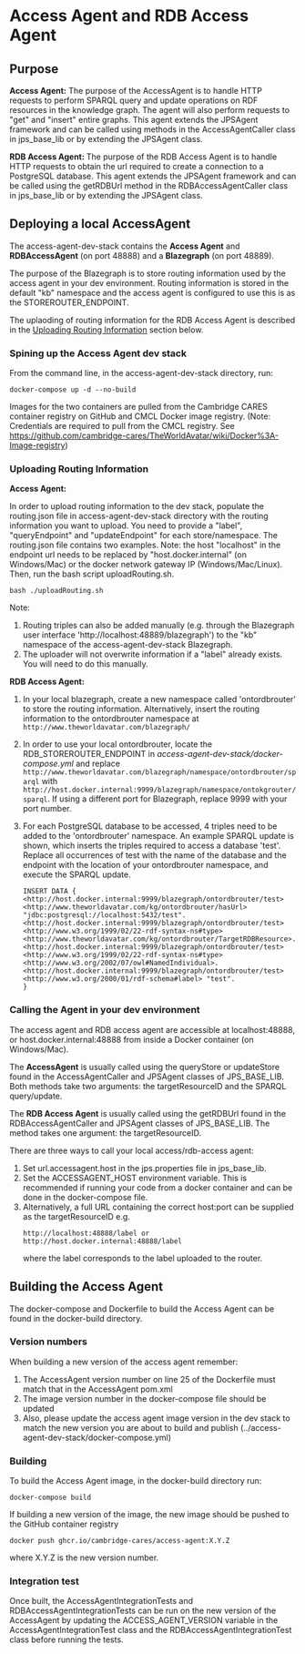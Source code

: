 # Access Agent and RDB Access Agent

## Purpose

<b>Access Agent:</B> The purpose of the AccessAgent is to handle HTTP requests to perform SPARQL query and update operations on RDF resources in the knowledge graph. 
The agent will also perform requests to "get" and "insert" entire graphs. This agent extends the JPSAgent framework and can be called using methods in the AccessAgentCaller class in jps_base_lib or by extending the JPSAgent class.

<b> RDB Access Agent: </b>The  purpose of the RDB Access Agent is to handle HTTP requests to obtain the url required to create a connection to a PostgreSQL database. This agent extends the JPSAgent framework 
and can be called using the getRDBUrl method in the RDBAccessAgentCaller class in jps_base_lib or by extending the JPSAgent class. 


<!------------------------------------------------------------->
<!-- ACCESS AGENT DEV STACK ----------------------------------->
<!------------------------------------------------------------->
## Deploying a local AccessAgent

The access-agent-dev-stack contains the <b>Access Agent</b> and <b>RDBAccessAgent</b> (on port 48888) and a <b>Blazegraph</b> (on port 48889). 

The purpose of the Blazegraph is to store routing information used by the access agent in your dev environment. 
Routing information is stored in the default "kb" namespace and the access agent is configured to use this is as the STOREROUTER_ENDPOINT.

The uplaoding of routing information for the RDB Access Agent is described in the [Uploading Routing Information](#Uploading-routing-information) section below.
### Spining up the Access Agent dev stack

From the command line, in the access-agent-dev-stack directory, run:
```
docker-compose up -d --no-build
```
Images for the two containers are pulled from the Cambridge CARES container registry on GitHub and CMCL Docker image registry. (Note: Credentials are required to pull from the CMCL registry. See https://github.com/cambridge-cares/TheWorldAvatar/wiki/Docker%3A-Image-registry)

### Uploading Routing Information

<b> Access Agent: </b> 

In order to upload routing information to the dev stack, populate the routing.json file in access-agent-dev-stack directory with the routing information you want to upload.
You need to provide a "label", "queryEndpoint" and "updateEndpoint" for each store/namespace. The routing.json file contains two examples. Note: the host "localhost" in the endpoint url needs to be replaced by "host.docker.internal" (on Windows/Mac) or the docker network gateway IP (Windows/Mac/Linux).
Then, run the bash script uploadRouting.sh.

```
bash ./uploadRouting.sh
```
Note: 
1. Routing triples can also be added manually (e.g. through the Blazegraph user interface 'http://localhost:48889/blazegraph') to the "kb" namespace of the access-agent-dev-stack Blazegraph. 
2. The uploader will not overwrite information if a "label" already exists. You will need to do this manually.

<b> RDB Access Agent: </b> 

1. In your local blazegraph, create a new namespace called 'ontordbrouter' to store the routing information. Alternatively, insert the routing information to the
ontordbrouter namespace at ``http://www.theworldavatar.com/blazegraph/``
2. In order to use your local ontordbrouter, locate the RDB_STOREROUTER_ENDPOINT in <i> access-agent-dev-stack/docker-compose.yml</i> and replace 
``http://www.theworldavatar.com/blazegraph/namespace/ontordbrouter/sparql`` with ``http://host.docker.internal:9999/blazegraph/namespace/ontokgrouter/sparql``. If using a different port for Blazegraph, replace 9999 with your port number.
3. For each PostgreSQL database to be accessed, 4 triples need to be added to the 'ontordbrouter' namespace. An example SPARQL update is shown, which inserts the triples required to access a 
database 'test'. Replace all occurrences of test with the name of the database and the endpoint with the location of your ontordbrouter namespace, and execute the SPARQL update.

    ```
    INSERT DATA {  
    <http://host.docker.internal:9999/blazegraph/ontordbrouter/test> <http://www.theworldavatar.com/kg/ontordbrouter/hasUrl> "jdbc:postgresql://localhost:5432/test".
    <http://host.docker.internal:9999/blazegraph/ontordbrouter/test> <http://www.w3.org/1999/02/22-rdf-syntax-ns#type> <http://www.theworldavatar.com/kg/ontordbrouter/TargetRDBResource>.
    <http://host.docker.internal:9999/blazegraph/ontordbrouter/test> <http://www.w3.org/1999/02/22-rdf-syntax-ns#type> <http://www.w3.org/2002/07/owl#NamedIndividual>.
    <http://host.docker.internal:9999/blazegraph/ontordbrouter/test> <http://www.w3.org/2000/01/rdf-schema#label> "test".
    }
    ```
   

### Calling the Agent in your dev environment 

The access agent and RDB access agent are accessible at localhost:48888, or host.docker.internal:48888 from inside a Docker container (on Windows/Mac).

The <b>AccessAgent</b> is usually called using the queryStore or updateStore found in the AccessAgentCaller and JPSAgent classes of JPS_BASE_LIB. Both methods take two arguments: the targetResourceID and the SPARQL query/update.

The <b>RDB Access Agent</b> is usually called using the getRDBUrl found in the RDBAccessAgentCaller and JPSAgent classes of JPS_BASE_LIB. The method takes one argument: the targetResourceID.

There are three ways to call your local access/rdb-access agent:
1. Set url.accessagent.host in the jps.properties file in jps_base_lib.
2. Set the ACCESSAGENT_HOST environment variable. This is recommended if running your code from a docker container and can be done in the docker-compose file.
3. Alternatively, a full URL containing the correct host:port can be supplied as the targetResourceID e.g.
    ```
    http://localhost:48888/label or http://host.docker.internal:48888/label
    ```
    where the label corresponds to the label uploaded to the router.

<!------------------------------------------------------------->
<!-- BUILDING THE ACCESS AGENT -------------------------------->
<!------------------------------------------------------------->
## Building the Access Agent

The docker-compose and Dockerfile to build the Access Agent can be found in the docker-build directory.

### Version numbers
When building a new version of the access agent remember:
1. The AccessAgent version number on line 25 of the Dockerfile must match that in the AccessAgent pom.xml
2. The image version number in the docker-compose file should be updated
3. Also, please update the access agent image version in the dev stack to match the new version you are about to build and publish (../access-agent-dev-stack/docker-compose.yml)

### Building
To build the Access Agent image, in the docker-build directory run:
```
docker-compose build
```

If building a new version of the image, the new image should be pushed to the GitHub container registry
```
docker push ghcr.io/cambridge-cares/access-agent:X.Y.Z
```
where X.Y.Z is the new version number.

### Integration test
Once built, the AccessAgentIntegrationTests and RDBAccessAgentIntegrationTests can be run on the new version of the AccessAgent 
by updating the ACCESS_AGENT_VERSION variable in the AccessAgentIntegrationTest class and the RDBAccessAgentIntegrationTest class
before running the tests.
